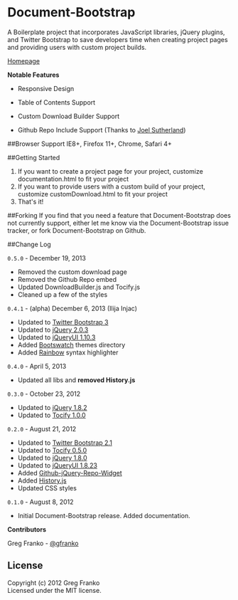 Document-Bootstrap
==================

A Boilerplate project that incorporates JavaScript libraries, jQuery plugins, and Twitter Bootstrap to save developers time when creating project pages and providing users with custom project builds.

[Homepage](http://gregfranko.com/Document-Bootstrap/)

**Notable Features**

   - Responsive Design

   - Table of Contents Support

   - Custom Download Builder Support

   - Github Repo Include Support (Thanks to [Joel Sutherland](https://github.com/JoelSutherland/))

##Browser Support
IE8+, Firefox 11+, Chrome, Safari 4+

##Getting Started
1.  If you want to create a project page for your project, customize documentation.html to fit your project
2.  If you want to provide users with a custom build of your project, customize customDownload.html to fit your project
3.  That's it!

##Forking
If you find that you need a feature that Document-Bootstrap does not currently support, either let me know via the Document-Bootstrap issue tracker, or fork Document-Bootstrap on Github.

##Change Log

`0.5.0` - December 19, 2013
- Removed the custom download page
- Removed the Github Repo embed
- Updated DownloadBuilder.js and Tocify.js
- Cleaned up a few of the styles

`0.4.1` - (alpha) December 6, 2013 (Ilija Injac)
- Updated to [Twitter Bootstrap 3](http://twitter.github.com/bootstrap/)
- Updated to [jQuery 2.0.3](http://www.jquery.com)
- Updated to [jQueryUI 1.10.3](http://www.jqueryui.com)
- Added [Bootswatch](http://bootswatch.com/) themes directory
- Added [Rainbow](http://craig.is/making/rainbows/) syntax highlighter

`0.4.0` - April 5, 2013

- Updated all libs and **removed History.js**

`0.3.0` - October 23, 2012

- Updated to [jQuery 1.8.2](http://jquery.com)
- Updated to [Tocify 1.0.0](http://gregfranko.com/jquery.tocify.js/)

`0.2.0` - August 21, 2012

- Updated to [Twitter Bootstrap 2.1](http://twitter.github.com/bootstrap/)
- Updated to [Tocify 0.5.0](http://gregfranko.com/jquery.tocify.js/)
- Updated to [jQuery 1.8.0](http://www.jquery.com)
- Updated to [jQueryUI 1.8.23](http://www.jqueryui.com)
- Added [Github-jQuery-Repo-Widget](https://github.com/JoelSutherland/GitHub-jQuery-Repo-Widget)
- Added [History.js](https://github.com/balupton/History.js/)
- Updated CSS styles

`0.1.0` - August 8, 2012

- Initial Document-Bootstrap release.  Added documentation.

**Contributors**

Greg Franko - [@gfranko](https://github.com/gfranko)

## License
Copyright (c) 2012 Greg Franko  
Licensed under the MIT license.
